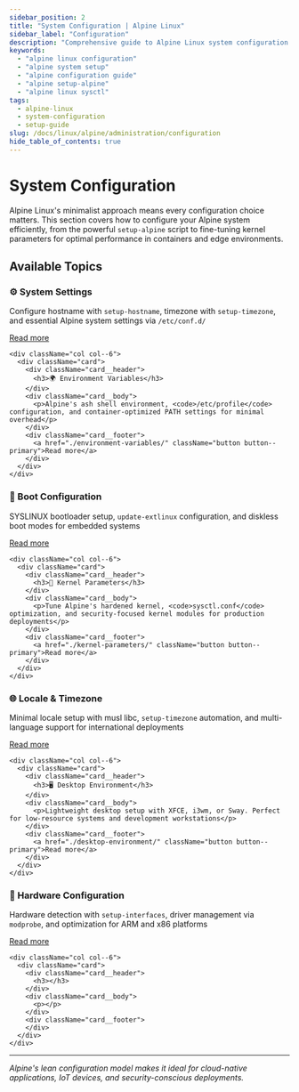 ```yaml
---
sidebar_position: 2
title: "System Configuration | Alpine Linux"
sidebar_label: "Configuration"
description: "Comprehensive guide to Alpine Linux system configuration including system settings, environment variables, boot configuration, and hardware setup."
keywords:
  - "alpine linux configuration"
  - "alpine system setup"
  - "alpine configuration guide"
  - "alpine setup-alpine"
  - "alpine linux sysctl"
tags:
  - alpine-linux
  - system-configuration
  - setup-guide
slug: /docs/linux/alpine/administration/configuration
hide_table_of_contents: true
---
```


# System Configuration

Alpine Linux's minimalist approach means every configuration choice matters. This section covers how to configure your Alpine system efficiently, from the powerful `setup-alpine` script to fine-tuning kernel parameters for optimal performance in containers and edge environments.

## Available Topics

<div className="container">
  <div className="row">
    <div className="col col--6">
      <div className="card">
        <div className="card__header">
          <h3>⚙️ System Settings</h3>
        </div>
        <div className="card__body">
          <p>Configure hostname with <code>setup-hostname</code>, timezone with <code>setup-timezone</code>, and essential Alpine system settings via <code>/etc/conf.d/</code></p>
        </div>
        <div className="card__footer">
          <a href="./system-settings/" className="button button--primary">Read more</a>
        </div>
      </div>
    </div>
    
    <div className="col col--6">
      <div className="card">
        <div className="card__header">
          <h3>🌍 Environment Variables</h3>
        </div>
        <div className="card__body">
          <p>Alpine's ash shell environment, <code>/etc/profile</code> configuration, and container-optimized PATH settings for minimal overhead</p>
        </div>
        <div className="card__footer">
          <a href="./environment-variables/" className="button button--primary">Read more</a>
        </div>
      </div>
    </div>
  </div>

  <div className="row">
    <div className="col col--6">
      <div className="card">
        <div className="card__header">
          <h3>🚀 Boot Configuration</h3>
        </div>
        <div className="card__body">
          <p>SYSLINUX bootloader setup, <code>update-extlinux</code> configuration, and diskless boot modes for embedded systems</p>
        </div>
        <div className="card__footer">
          <a href="./boot-configuration/" className="button button--primary">Read more</a>
        </div>
      </div>
    </div>
    
    <div className="col col--6">
      <div className="card">
        <div className="card__header">
          <h3>🔧 Kernel Parameters</h3>
        </div>
        <div className="card__body">
          <p>Tune Alpine's hardened kernel, <code>sysctl.conf</code> optimization, and security-focused kernel modules for production deployments</p>
        </div>
        <div className="card__footer">
          <a href="./kernel-parameters/" className="button button--primary">Read more</a>
        </div>
      </div>
    </div>
  </div>

  <div className="row">
    <div className="col col--6">
      <div className="card">
        <div className="card__header">
          <h3>🌐 Locale & Timezone</h3>
        </div>
        <div className="card__body">
          <p>Minimal locale setup with musl libc, <code>setup-timezone</code> automation, and multi-language support for international deployments</p>
        </div>
        <div className="card__footer">
          <a href="./locale-timezone/" className="button button--primary">Read more</a>
        </div>
      </div>
    </div>
    
    <div className="col col--6">
      <div className="card">
        <div className="card__header">
          <h3>🖥️ Desktop Environment</h3>
        </div>
        <div className="card__body">
          <p>Lightweight desktop setup with XFCE, i3wm, or Sway. Perfect for low-resource systems and development workstations</p>
        </div>
        <div className="card__footer">
          <a href="./desktop-environment/" className="button button--primary">Read more</a>
        </div>
      </div>
    </div>
  </div>

  <div className="row">
    <div className="col col--6">
      <div className="card">
        <div className="card__header">
          <h3>🔌 Hardware Configuration</h3>
        </div>
        <div className="card__body">
          <p>Hardware detection with <code>setup-interfaces</code>, driver management via <code>modprobe</code>, and optimization for ARM and x86 platforms</p>
        </div>
        <div className="card__footer">
          <a href="./hardware-configuration/" className="button button--primary">Read more</a>
        </div>
      </div>
    </div>
    
    <div className="col col--6">
      <div className="card">
        <div className="card__header">
          <h3></h3>
        </div>
        <div className="card__body">
          <p></p>
        </div>
        <div className="card__footer">
        </div>
      </div>
    </div>
  </div>
</div>

---

*Alpine's lean configuration model makes it ideal for cloud-native applications, IoT devices, and security-conscious deployments.*